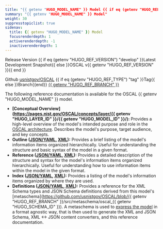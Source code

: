 ```yaml
---
title: "{{ getenv "HUGO_MODEL_NAME" }} Model {{ if eq (getenv "HUGO_REF_VERSION") "develop" }}Development Snapshot{{ else }}v{{ getenv "HUGO_REF_VERSION" }}{{ end }} Reference"
summary: "{{ getenv "HUGO_MODEL_NAME" }} Model"
weight: 30
suppresstopiclist: true
sidenav:
  title: {{ getenv "HUGO_MODEL_NAME" }} Model
  focusrenderdepth: 1
  activerenderdepth: -1
  inactiverenderdepth: 1
---
```


<p><span class="usa-tag">Release Version</span> {{ if eq (getenv "HUGO_REF_VERSION") "develop" }}Latest Development Snapshot{{ else }}OSCAL v{{ getenv "HUGO_REF_VERSION" }}{{ end }}</p>
<p><span class="usa-tag">Github</span> <a href="https://github.com/usnistgov/OSCAL">usnistgov/OSCAL</a> <span class="usa-tag">{{ if eq (getenv "HUGO_REF_TYPE") "tag" }}Tag{{ else }}Branch{{end}}</span> <a href="https://github.com/usnistgov/OSCAL/tree/{{ getenv "HUGO_REF_BRANCH" }}">{{ getenv "HUGO_REF_BRANCH" }}</a></p>

The following reference documentation is available for the OSCAL {{ getenv "HUGO_MODEL_NAME" }} model.

- **[Conceptual Overview](https://pages.nist.gov/OSCAL/concepts/layer/{{ getenv "HUGO_LAYER_ID" }}/{{ getenv "HUGO_MODEL_ID" }}/):** Provides a high-level overview of the model's intended purpose and role in the [OSCAL architecture](https://pages.nist.gov/OSCAL/concepts/layer/). Describes the model's purpose, target audience, and key concepts.
- **Outline ([JSON/YAML](json-outline/), [XML](xml-outline/)):** Provides a brief listing of the model's information items organized hierarchically. Useful for understanding the structure and basic syntax of the model in a given format.
- **Reference ([JSON/YAML](json-reference/), [XML](xml-reference/)):** Provides a detailed description of the structure and syntax for the model's information items organized hierarchically. Useful for understanding how to use information items within the model in the given format. 
- **Index ([JSON/YAML](json-index/), [XML](xml-index/)):** Provides a listing of the model's information items organized by where they are used.
- **Definitions ([JSON/YAML](json-definitions/), [XML](xml-definitions/)):** Provides a reference for the XML Schema types and JSON Schema definitions derived from this model's [metaschema](https://github.com/usnistgov/OSCAL/blob/{{ getenv "HUGO_REF_BRANCH" }}/src/metaschema/oscal_{{ getenv "HUGO_SCHEMA_ID" }}). A metaschema is used to [express the model](https://pages.nist.gov/OSCAL/concepts/layer/overview/#modeling-approach) in a format agnostic way, that is then used to generate the XML and JSON Schema, XML <-> JSON content converters, and this reference documentation.
